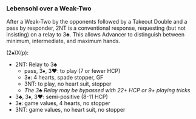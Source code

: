 ### Lebensohl over a Weak-Two
After a Weak-Two by the opponents followed by a Takeout Double and 
a pass by responder, 2NT is a conventional response, requesting (but not insisting) on a relay to 3♣. This allows Advancer to distinguish between minimum, intermediate, and maximum hands.

(2♠)X(p):
* 2NT: Relay to 3♣
   * pass, 3♦, 3♥: to play (7 or fewer HCP)
   * 3♠: 4 hearts, spade stopper, GF
   * 3NT: to play, no heart suit, stopper
   * _The 3♣ Relay may be bypassed with 22+ HCP or 9+ playing tricks_
* 3♣, 3♦, 3♥: semi-positive (8-11 HCP)
* 3♠: game values, 4 hearts, no stopper
* 3NT: game values, no heart suit, no stopper
 
